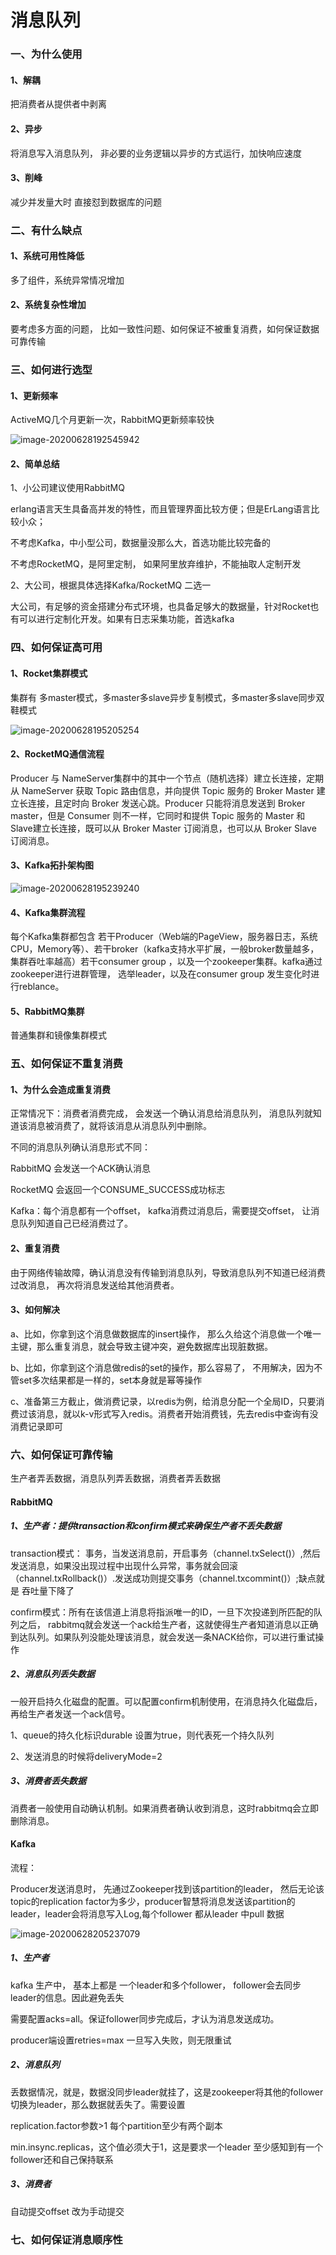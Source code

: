 # 消息队列

### 一、为什么使用

#### 1、解耦

把消费者从提供者中剥离

#### 2、异步

将消息写入消息队列， 非必要的业务逻辑以异步的方式运行，加快响应速度

#### 3、削峰

减少并发量大时 直接怼到数据库的问题

### 二、有什么缺点

#### 1、系统可用性降低

多了组件，系统异常情况增加

#### 2、系统复杂性增加

要考虑多方面的问题， 比如一致性问题、如何保证不被重复消费，如何保证数据可靠传输

### 三、如何进行选型

#### 1、更新频率

ActiveMQ几个月更新一次，RabbitMQ更新频率较快

![image-20200628192545942](image-20200628192545942.png)

#### 2、简单总结

1、小公司建议使用RabbitMQ

erlang语言天生具备高并发的特性，而且管理界面比较方便；但是ErLang语言比较小众；

不考虑Kafka，中小型公司，数据量没那么大，首选功能比较完备的

不考虑RocketMQ，是阿里定制， 如果阿里放弃维护，不能抽取人定制开发

2、大公司，根据具体选择Kafka/RocketMQ 二选一

大公司，有足够的资金搭建分布式环境，也具备足够大的数据量，针对Rocket也有可以进行定制化开发。如果有日志采集功能，首选kafka

### 四、如何保证高可用

#### 1、Rocket集群模式

集群有 多master模式，多master多slave异步复制模式，多master多slave同步双鞋模式

 ![image-20200628195205254](image-20200628195205254.png) 

#### 2、RocketMQ通信流程

 Producer 与 NameServer集群中的其中一个节点（随机选择）建立长连接，定期从 NameServer 获取 Topic 路由信息，并向提供 Topic 服务的 Broker Master 建立长连接，且定时向 Broker 发送心跳。Producer 只能将消息发送到 Broker master，但是 Consumer 则不一样，它同时和提供 Topic 服务的 Master 和 Slave建立长连接，既可以从 Broker Master 订阅消息，也可以从 Broker Slave 订阅消息。 

#### 3、Kafka拓扑架构图

![image-20200628195239240](E:\giteeproject\spring-boot-study\tool\image-20200628195239240.png)

#### 4、Kafka集群流程

每个Kafka集群都包含 若干Producer（Web端的PageView，服务器日志，系统CPU，Memory等）、若干broker（kafka支持水平扩展，一般broker数量越多，集群吞吐率越高）若干consumer group ，以及一个zookeeper集群。kafka通过zookeeper进行进群管理， 选举leader，以及在consumer group 发生变化时进行reblance。

#### 5、RabbitMQ集群

普通集群和镜像集群模式

### 五、如何保证不重复消费

#### 1、为什么会造成重复消费

正常情况下：消费者消费完成， 会发送一个确认消息给消息队列， 消息队列就知道该消息被消费了，就将该消息从消息队列中删除。

不同的消息队列确认消息形式不同：

RabbitMQ 会发送一个ACK确认消息

RocketMQ 会返回一个CONSUME_SUCCESS成功标志

Kafka：每个消息都有一个offset， kafka消费过消息后，需要提交offset， 让消息队列知道自己已经消费过了。

#### 2、重复消费

由于网络传输故障，确认消息没有传输到消息队列，导致消息队列不知道已经消费过改消息， 再次将消息发送给其他消费者。

#### 3、如何解决

a、比如，你拿到这个消息做数据库的insert操作， 那么久给这个消息做一个唯一主键，那么重复消息，就会导致主键冲突，避免数据库出现脏数据。

b、比如，你拿到这个消息做redis的set的操作，那么容易了， 不用解决，因为不管set多次结果都是一样的，set本身就是幂等操作

c、准备第三方截止，做消费记录，以redis为例，给消息分配一个全局ID，只要消费过该消息，就以k-v形式写入redis。消费者开始消费钱，先去redis中查询有没消费记录即可

### 六、如何保证可靠传输

生产者弄丢数据，消息队列弄丢数据，消费者弄丢数据

#### RabbitMQ

##### 1、生产者：提供transaction和confirm模式来确保生产者不丢失数据

transaction模式： 事务，当发送消息前，开启事务（channel.txSelect()）,然后发送消息，如果没出现过程中出现什么异常，事务就会回滚（channel.txRollback()）.发送成功则提交事务（channel.txcommint()）;缺点就是 吞吐量下降了

confirm模式：所有在该信道上消息将指派唯一的ID，一旦下次投递到所匹配的队列之后， rabbitmq就会发送一个ack给生产者，这就使得生产者知道消息以正确到达队列。如果队列没能处理该消息，就会发送一条NACK给你，可以进行重试操作

##### 2、消息队列丢失数据

一般开启持久化磁盘的配置。可以配置confirm机制使用，在消息持久化磁盘后，再给生产者发送一个ack信号。

1、queue的持久化标识durable 设置为true，则代表死一个持久队列

2、发送消息的时候将deliveryMode=2

##### 3、消费者丢失数据

消费者一般使用自动确认机制。如果消费者确认收到消息，这时rabbitmq会立即删除消息。

#### Kafka

流程：

Producer发送消息时， 先通过Zookeeper找到该partition的leader， 然后无论该topic的replication factor为多少，producer智慧将消息发送该partition的leader，leader会将消息写入Log,每个follower 都从leader 中pull 数据

![image-20200628205237079](image-20200628205237079.png)

##### 1、生产者

kafka 生产中， 基本上都是 一个leader和多个follower， follower会去同步leader的信息。因此避免丢失

需要配置acks=all。保证follower同步完成后，才认为消息发送成功。

producer端设置retries=max 一旦写入失败，则无限重试

##### 2、消息队列

丢数据情况，就是，数据没同步leader就挂了，这是zookeeper将其他的follower切换为leader，那么数据就丢失了。需要设置

replication.factor参数>1 每个partition至少有两个副本

min.insync.replicas，这个值必须大于1，这是要求一个leader 至少感知到有一个follower还和自己保持联系

##### 3、消费者

自动提交offset 改为手动提交



### 七、如何保证消息顺序性